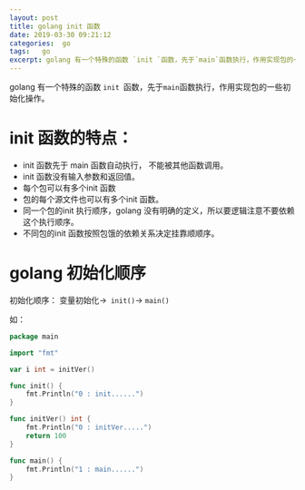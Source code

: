 ```yaml
---
layout: post
title: golang init 函数
date: 2019-03-30 09:21:12
categories:  go 
tags:   go 
excerpt: golang 有一个特殊的函数 `init `函数，先于`main`函数执行，作用实现包的一些初始化操作
---
```


golang 有一个特殊的函数 `init `函数，先于`main`函数执行，作用实现包的一些初始化操作。 

# init 函数的特点： 

- init 函数先于 main 函数自动执行， 不能被其他函数调用。
- init 函数没有输入参数和返回值。
- 每个包可以有多个init 函数
- 包的每个源文件也可以有多个init 函数。
- 同一个包的init 执行顺序，golang 没有明确的定义，所以要逻辑注意不要依赖这个执行顺序。
- 不同包的init 函数按照包饿的依赖关系决定挂靠顺顺序。

# golang 初始化顺序

初始化顺序： 变量初始化->` init()`-> `main()`

如：

```go
package main

import "fmt"

var i int = initVer()

func init() {
	fmt.Println("0 : init......")
}

func initVer() int {
	fmt.Println("0 : initVer.....")
	return 100
}

func main() {
	fmt.Println("1 : main......")
}

```



